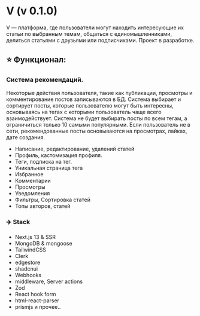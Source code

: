 # V (v 0.1.0)

V — платформа, где пользователи могут находить интересующие их статьи по выбранным темам, общаться с единомышленниками, делиться статьями с друзьями или подписчиками.
Проект в разработке.

## ⭐ Функционал:

### Система рекомендаций.
  Некоторые действия пользователя, такие как публикации, просмотры и комментирование постов записываются в БД.
  Система выбирает и сортирует посты, которые пользователю могут быть интересны, основываясь на тегах с которыми пользователь чаще всего взаимодействует.
  Система не будет выбирать посты по всем тегам, а ограничиться только 10 самыми популярными.
  Если пользователь не в сети, рекомендованные посты основываются на просмотрах, лайках,  дате создания.

- Написание, редактирование, удалений статей
- Профиль, кастомизация профиля.
- Теги, подписка на тег.
- Уникальная страница тега
- Избранное
- Комментарии
- Просмотры
- Уведомления
- Фильтры, Сортировка статей
- Топы авторов, статей

### ✈️ Stack

- Next.js 13 & SSR
- MongoDB & mongoose
- TailwindCSS
- Clerk
- edgestore
- shadcnui
- Webhooks
- middleware, Server actions
- Zod
- React hook form
- html-react-parser
- prismjs
  и прочее..
